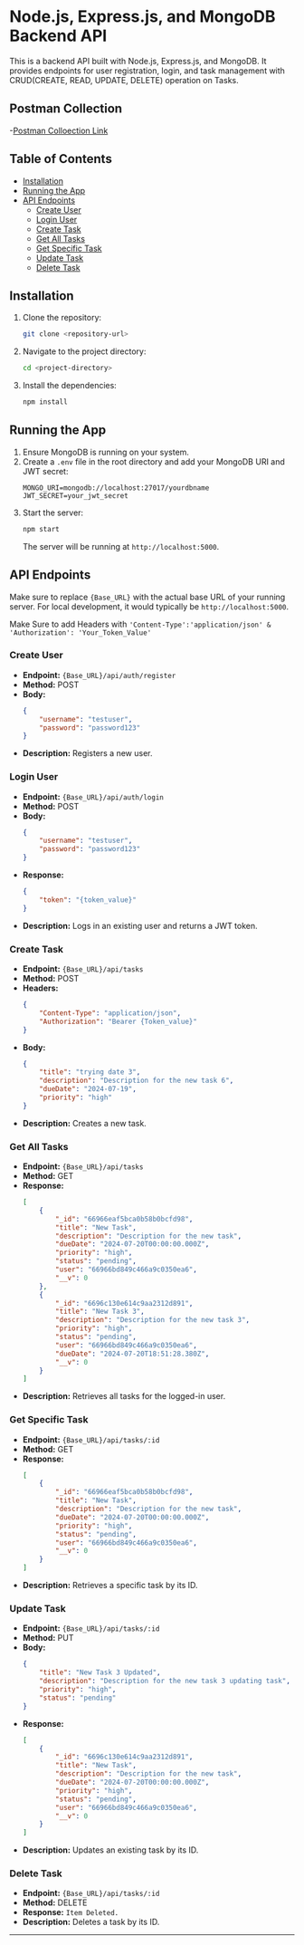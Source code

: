 # Node.js, Express.js, and MongoDB Backend API

This is a backend API built with Node.js, Express.js, and MongoDB. It provides endpoints for user registration, login, and task management with  CRUD(CREATE, READ, UPDATE, DELETE) operation on Tasks.

## Postman Collection
-[Postman Colloection Link](https://drive.google.com/file/d/1NaMqwA9OUHvvaTOR0xFgxB3DFYV2Qa0A/view?usp=sharing)

## Table of Contents

- [Installation](#installation)
- [Running the App](#running-the-app)
- [API Endpoints](#api-endpoints)
  - [Create User](#create-user)
  - [Login User](#login-user)
  - [Create Task](#create-task)
  - [Get All Tasks](#get-all-tasks)
  - [Get Specific Task](#get-specific-task)
  - [Update Task](#update-task)
  - [Delete Task](#delete-task)

## Installation

1. Clone the repository:
    ```sh
    git clone <repository-url>
    ```
2. Navigate to the project directory:
    ```sh
    cd <project-directory>
    ```
3. Install the dependencies:
    ```sh
    npm install
    ```

## Running the App

1. Ensure MongoDB is running on your system.
2. Create a `.env` file in the root directory and add your MongoDB URI and JWT secret:
    ```env
    MONGO_URI=mongodb://localhost:27017/yourdbname
    JWT_SECRET=your_jwt_secret
    ```
3. Start the server:
    ```sh
    npm start
    ```
    The server will be running at `http://localhost:5000`.

## API Endpoints
Make sure to replace `{Base_URL}` with the actual base URL of your running server. For local development, it would typically be `http://localhost:5000`.

Make Sure to add Headers with `'Content-Type':'application/json' & 'Authorization': 'Your_Token_Value'`
### Create User

- **Endpoint:** `{Base_URL}/api/auth/register`
- **Method:** POST
- **Body:**
    ```json
    {
        "username": "testuser",
        "password": "password123"
    }
    ```
- **Description:** Registers a new user.

### Login User

- **Endpoint:** `{Base_URL}/api/auth/login`
- **Method:** POST
- **Body:**
    ```json
    {
        "username": "testuser",
        "password": "password123"
    }
    ```
- **Response:**
    ```json
    {
        "token": "{token_value}"
    }
    ```
- **Description:** Logs in an existing user and returns a JWT token.

### Create Task

- **Endpoint:** `{Base_URL}/api/tasks`
- **Method:** POST
- **Headers:**
    ```json
    {
        "Content-Type": "application/json",
        "Authorization": "Bearer {Token_value}"
    }
    ```
- **Body:**
    ```json
    {
        "title": "trying date 3",
        "description": "Description for the new task 6",
        "dueDate": "2024-07-19",
        "priority": "high"
    }
    ```
- **Description:** Creates a new task.

### Get All Tasks

- **Endpoint:** `{Base_URL}/api/tasks`
- **Method:** GET
- **Response:**
    ```json
    [
        {
            "_id": "66966eaf5bca0b58b0bcfd98",
            "title": "New Task",
            "description": "Description for the new task",
            "dueDate": "2024-07-20T00:00:00.000Z",
            "priority": "high",
            "status": "pending",
            "user": "66966bd849c466a9c0350ea6",
            "__v": 0
        },
        {
            "_id": "6696c130e614c9aa2312d891",
            "title": "New Task 3",
            "description": "Description for the new task 3",
            "priority": "high",
            "status": "pending",
            "user": "66966bd849c466a9c0350ea6",
            "dueDate": "2024-07-20T18:51:28.380Z",
            "__v": 0
        }
    ]
    ```
- **Description:** Retrieves all tasks for the logged-in user.

### Get Specific Task

- **Endpoint:** `{Base_URL}/api/tasks/:id`
- **Method:** GET
- **Response:**
    ```json
    [
        {
            "_id": "66966eaf5bca0b58b0bcfd98",
            "title": "New Task",
            "description": "Description for the new task",
            "dueDate": "2024-07-20T00:00:00.000Z",
            "priority": "high",
            "status": "pending",
            "user": "66966bd849c466a9c0350ea6",
            "__v": 0
        }
    ]
    ```
- **Description:** Retrieves a specific task by its ID.

### Update Task

- **Endpoint:** `{Base_URL}/api/tasks/:id`
- **Method:** PUT
- **Body:**
    ```json
    {
        "title": "New Task 3 Updated",
        "description": "Description for the new task 3 updating task",
        "priority": "high",
        "status": "pending"
    }
    ```
- **Response:**
    ```json
    [
        {
            "_id": "6696c130e614c9aa2312d891",
            "title": "New Task",
            "description": "Description for the new task",
            "dueDate": "2024-07-20T00:00:00.000Z",
            "priority": "high",
            "status": "pending",
            "user": "66966bd849c466a9c0350ea6",
            "__v": 0
        }
    ]
    ```
- **Description:** Updates an existing task by its ID.

### Delete Task

- **Endpoint:** `{Base_URL}/api/tasks/:id`
- **Method:** DELETE
- **Response:** `Item Deleted.`
- **Description:** Deletes a task by its ID.

---
